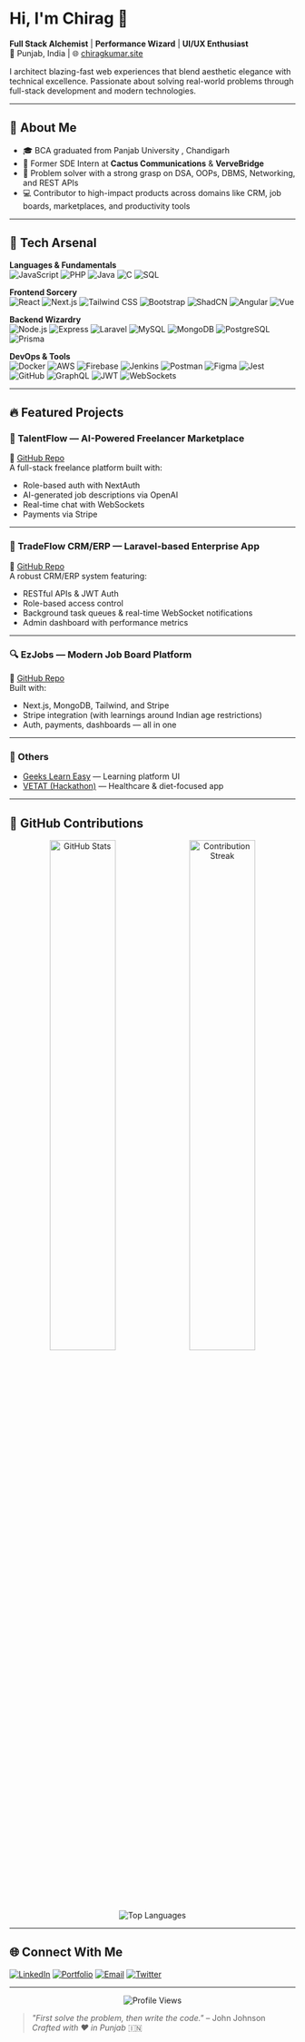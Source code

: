 # Hi, I'm Chirag 👋

**Full Stack Alchemist** | **Performance Wizard** | **UI/UX Enthusiast**  
📍 Punjab, India | 🌐 [chiragkumar.site](https://chiragkumar.site)

I architect blazing-fast web experiences that blend aesthetic elegance with technical excellence. Passionate about solving real-world problems through full-stack development and modern technologies.

---

## 🧠 About Me

- 🎓 BCA graduated from Panjab University , Chandigarh 
- 💼 Former SDE Intern at **Cactus Communications** & **VerveBridge**
- 🧩 Problem solver with a strong grasp on DSA, OOPs, DBMS, Networking, and REST APIs
- 💻 Contributor to high-impact products across domains like CRM, job boards, marketplaces, and productivity tools

---

## 🚀 Tech Arsenal

**Languages & Fundamentals**  
![JavaScript](https://img.shields.io/badge/-JavaScript-F7DF1E?logo=javascript&logoColor=black)
![PHP](https://img.shields.io/badge/-PHP-777BB4?logo=php)
![Java](https://img.shields.io/badge/-Java-007396?logo=java)
![C](https://img.shields.io/badge/-C-A8B9CC?logo=c)
![SQL](https://img.shields.io/badge/-SQL-4479A1?logo=mysql)

**Frontend Sorcery**  
![React](https://img.shields.io/badge/-React-61DAFB?logo=react)
![Next.js](https://img.shields.io/badge/-Next.js-000000?logo=next.js)
![Tailwind CSS](https://img.shields.io/badge/-Tailwind_CSS-38B2AC?logo=tailwind-css)
![Bootstrap](https://img.shields.io/badge/-Bootstrap-7952B3?logo=bootstrap)
![ShadCN](https://img.shields.io/badge/-ShadCN_UI-blueviolet)
![Angular](https://img.shields.io/badge/-Angular-DD0031?logo=angular)
![Vue](https://img.shields.io/badge/-Vue-4FC08D?logo=vue.js)

**Backend Wizardry**  
![Node.js](https://img.shields.io/badge/-Node.js-339933?logo=node.js)
![Express](https://img.shields.io/badge/-Express-000000?logo=express)
![Laravel](https://img.shields.io/badge/-Laravel-FF2D20?logo=laravel)
![MySQL](https://img.shields.io/badge/-MySQL-4479A1?logo=mysql)
![MongoDB](https://img.shields.io/badge/-MongoDB-47A248?logo=mongodb)
![PostgreSQL](https://img.shields.io/badge/-PostgreSQL-336791?logo=postgresql)
![Prisma](https://img.shields.io/badge/-Prisma-2D3748?logo=prisma)

**DevOps & Tools**  
![Docker](https://img.shields.io/badge/-Docker-2496ED?logo=docker)
![AWS](https://img.shields.io/badge/-AWS-232F3E?logo=amazon-aws)
![Firebase](https://img.shields.io/badge/-Firebase-FFCA28?logo=firebase)
![Jenkins](https://img.shields.io/badge/-Jenkins-D24939?logo=jenkins)
![Postman](https://img.shields.io/badge/-Postman-FF6C37?logo=postman)
![Figma](https://img.shields.io/badge/-Figma-F24E1E?logo=figma)
![Jest](https://img.shields.io/badge/-Jest-C21325?logo=jest)
![GitHub](https://img.shields.io/badge/-GitHub-181717?logo=github)
![GraphQL](https://img.shields.io/badge/-GraphQL-E10098?logo=graphql)
![JWT](https://img.shields.io/badge/-JWT-000000?logo=jsonwebtokens)
![WebSockets](https://img.shields.io/badge/-WebSockets-FFA500)

---

## 🔥 Featured Projects

### 🧠 TalentFlow — AI-Powered Freelancer Marketplace  
🔗 [GitHub Repo](https://github.com/Chirag-2199/TalentFlow)  
A full-stack freelance platform built with:
- Role-based auth with NextAuth
- AI-generated job descriptions via OpenAI
- Real-time chat with WebSockets
- Payments via Stripe

---

### 💼 TradeFlow CRM/ERP — Laravel-based Enterprise App  
🔗 [GitHub Repo](https://github.com/Chirag-2199/easy-job)  
A robust CRM/ERP system featuring:
- RESTful APIs & JWT Auth
- Role-based access control
- Background task queues & real-time WebSocket notifications
- Admin dashboard with performance metrics

---

### 🔍 EzJobs — Modern Job Board Platform  
🔗 [GitHub Repo](https://github.com/Chirag-2199/TradeFlow)  
Built with:
- Next.js, MongoDB, Tailwind, and Stripe
- Stripe integration (with learnings around Indian age restrictions)
- Auth, payments, dashboards — all in one

---

### 🌱 Others  
- [Geeks Learn Easy](https://github.com/Geeks-Learn-Easy) — Learning platform UI  
- [VETAT (Hackathon)](https://github.com/Hack-The-Mountain-4-0-VETAT) — Healthcare & diet-focused app

---

## 🌟 GitHub Contributions

<p align="center">
  <img src="https://github-readme-stats.vercel.app/api?username=Chirag-2199&show_icons=true&theme=radical" alt="GitHub Stats" width="48%">
  <img src="https://github-readme-streak-stats.herokuapp.com/?user=Chirag-2199&theme=radical" alt="Contribution Streak" width="48%">
</p>
<p align="center">
  <img src="https://github-readme-stats.vercel.app/api/top-langs/?username=Chirag-2199&layout=compact&theme=radical&langs_count=8" alt="Top Languages">
</p>

---

## 🌐 Connect With Me

[![LinkedIn](https://img.shields.io/badge/LinkedIn-0A66C2?style=for-the-badge&logo=linkedin)](https://www.linkedin.com/in/chirag2199/)
[![Portfolio](https://img.shields.io/badge/Portfolio-FF4088?style=for-the-badge&logo=hugo)](https://chirag.dev)
[![Email](https://img.shields.io/badge/Email-EA4335?style=for-the-badge&logo=gmail)](mailto:chiragkumar2199@gmail.com)
[![Twitter](https://img.shields.io/badge/Twitter-1DA1F2?style=for-the-badge&logo=twitter)](https://twitter.com/chirag_dev)

---

<p align="center">
  <img src="https://komarev.com/ghpvc/?username=Chirag-2199&color=dc143c" alt="Profile Views">
</p>

> *"First solve the problem, then write the code."* – John Johnson  
> *Crafted with ❤️ in Punjab* 🇮🇳
